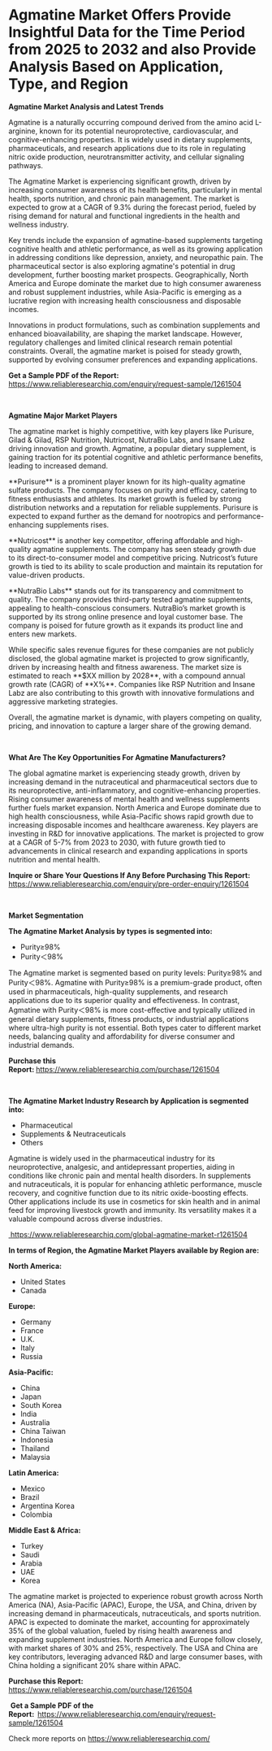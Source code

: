 <p><h1>Agmatine Market Offers Provide Insightful Data for the Time Period from 2025 to 2032 and also Provide Analysis Based on Application, Type, and Region</h1></p><p><strong>Agmatine Market Analysis and Latest Trends</strong></p>
<p><p>Agmatine is a naturally occurring compound derived from the amino acid L-arginine, known for its potential neuroprotective, cardiovascular, and cognitive-enhancing properties. It is widely used in dietary supplements, pharmaceuticals, and research applications due to its role in regulating nitric oxide production, neurotransmitter activity, and cellular signaling pathways.</p><p>The Agmatine Market is experiencing significant growth, driven by increasing consumer awareness of its health benefits, particularly in mental health, sports nutrition, and chronic pain management. The market is expected to grow at a CAGR of 9.3% during the forecast period, fueled by rising demand for natural and functional ingredients in the health and wellness industry. </p><p>Key trends include the expansion of agmatine-based supplements targeting cognitive health and athletic performance, as well as its growing application in addressing conditions like depression, anxiety, and neuropathic pain. The pharmaceutical sector is also exploring agmatine's potential in drug development, further boosting market prospects. Geographically, North America and Europe dominate the market due to high consumer awareness and robust supplement industries, while Asia-Pacific is emerging as a lucrative region with increasing health consciousness and disposable incomes. </p><p>Innovations in product formulations, such as combination supplements and enhanced bioavailability, are shaping the market landscape. However, regulatory challenges and limited clinical research remain potential constraints. Overall, the agmatine market is poised for steady growth, supported by evolving consumer preferences and expanding applications.</p></p>
<p><strong>Get a Sample PDF of the Report:&nbsp;</strong> <a href="https://www.reliableresearchiq.com/enquiry/request-sample/1261504?utm_campaign=1088&utm_medium=2&utm_source=Github&utm_content=ia&utm_term=26012025&utm_id=agmatine">https://www.reliableresearchiq.com/enquiry/request-sample/1261504</a></p>
<p>&nbsp;</p>
<p><strong>Agmatine Major Market Players</strong></p>
<p><p>The agmatine market is highly competitive, with key players like Purisure, Gilad & Gilad, RSP Nutrition, Nutricost, NutraBio Labs, and Insane Labz driving innovation and growth. Agmatine, a popular dietary supplement, is gaining traction for its potential cognitive and athletic performance benefits, leading to increased demand.</p><p>**Purisure** is a prominent player known for its high-quality agmatine sulfate products. The company focuses on purity and efficacy, catering to fitness enthusiasts and athletes. Its market growth is fueled by strong distribution networks and a reputation for reliable supplements. Purisure is expected to expand further as the demand for nootropics and performance-enhancing supplements rises.</p><p>**Nutricost** is another key competitor, offering affordable and high-quality agmatine supplements. The company has seen steady growth due to its direct-to-consumer model and competitive pricing. Nutricost’s future growth is tied to its ability to scale production and maintain its reputation for value-driven products.</p><p>**NutraBio Labs** stands out for its transparency and commitment to quality. The company provides third-party tested agmatine supplements, appealing to health-conscious consumers. NutraBio’s market growth is supported by its strong online presence and loyal customer base. The company is poised for future growth as it expands its product line and enters new markets.</p><p>While specific sales revenue figures for these companies are not publicly disclosed, the global agmatine market is projected to grow significantly, driven by increasing health and fitness awareness. The market size is estimated to reach **$XX million by 2028**, with a compound annual growth rate (CAGR) of **X%**. Companies like RSP Nutrition and Insane Labz are also contributing to this growth with innovative formulations and aggressive marketing strategies.</p><p>Overall, the agmatine market is dynamic, with players competing on quality, pricing, and innovation to capture a larger share of the growing demand.</p></p>
<p>&nbsp;</p>
<p><strong>What Are The Key Opportunities For Agmatine Manufacturers?</strong></p>
<p><p>The global agmatine market is experiencing steady growth, driven by increasing demand in the nutraceutical and pharmaceutical sectors due to its neuroprotective, anti-inflammatory, and cognitive-enhancing properties. Rising consumer awareness of mental health and wellness supplements further fuels market expansion. North America and Europe dominate due to high health consciousness, while Asia-Pacific shows rapid growth due to increasing disposable incomes and healthcare awareness. Key players are investing in R&D for innovative applications. The market is projected to grow at a CAGR of 5-7% from 2023 to 2030, with future growth tied to advancements in clinical research and expanding applications in sports nutrition and mental health.</p></p>
<p><strong>Inquire or Share Your Questions If Any Before Purchasing This Report:</strong> <a href="https://www.reliableresearchiq.com/enquiry/pre-order-enquiry/1261504?utm_campaign=1088&utm_medium=2&utm_source=Github&utm_content=ia&utm_term=26012025&utm_id=agmatine">https://www.reliableresearchiq.com/enquiry/pre-order-enquiry/1261504</a></p>
<p>&nbsp;</p>
<p><strong>Market Segmentation</strong></p>
<p><strong>The Agmatine Market Analysis by types is segmented into:</strong></p>
<p><ul><li>Purity≥98%</li><li>Purity＜98%</li></ul></p>
<p><p>The Agmatine market is segmented based on purity levels: Purity≥98% and Purity＜98%. Agmatine with Purity≥98% is a premium-grade product, often used in pharmaceuticals, high-quality supplements, and research applications due to its superior quality and effectiveness. In contrast, Agmatine with Purity＜98% is more cost-effective and typically utilized in general dietary supplements, fitness products, or industrial applications where ultra-high purity is not essential. Both types cater to different market needs, balancing quality and affordability for diverse consumer and industrial demands.</p></p>
<p><strong>Purchase this Report:&nbsp;</strong><a href="https://www.reliableresearchiq.com/purchase/1261504?utm_campaign=1088&utm_medium=2&utm_source=Github&utm_content=ia&utm_term=26012025&utm_id=agmatine">https://www.reliableresearchiq.com/purchase/1261504</a></p>
<p>&nbsp;</p>
<p><strong>The Agmatine Market Industry Research by Application is segmented into:</strong></p>
<p><ul><li>Pharmaceutical</li><li>Supplements & Neutraceuticals</li><li>Others</li></ul></p>
<p><p>Agmatine is widely used in the pharmaceutical industry for its neuroprotective, analgesic, and antidepressant properties, aiding in conditions like chronic pain and mental health disorders. In supplements and nutraceuticals, it is popular for enhancing athletic performance, muscle recovery, and cognitive function due to its nitric oxide-boosting effects. Other applications include its use in cosmetics for skin health and in animal feed for improving livestock growth and immunity. Its versatility makes it a valuable compound across diverse industries.</p></p>
<p><a href="https://www.reliableresearchiq.com/global-agmatine-market-r1261504?utm_campaign=1088&utm_medium=2&utm_source=Github&utm_content=ia&utm_term=26012025&utm_id=agmatine">&nbsp;https://www.reliableresearchiq.com/global-agmatine-market-r1261504</a></p>
<p><strong>In terms of Region, the Agmatine Market Players available by Region are:</strong></p>
<p>
    <p> <strong> North America: </strong>
        <ul>
            <li>United States</li>
            <li>Canada</li>
        </ul>
        </p> 
    <p> <strong> Europe: </strong>
        <ul>
            <li>Germany</li>
            <li>France</li>
            <li>U.K.</li>
            <li>Italy</li>
            <li>Russia</li>
        </ul>
        </p> 
    <p> <strong> Asia-Pacific: </strong>
        <ul>
            <li>China</li>
            <li>Japan</li>
            <li>South Korea</li>
            <li>India</li>
            <li>Australia</li>
            <li>China Taiwan</li>
            <li>Indonesia</li>
            <li>Thailand</li>
            <li>Malaysia</li>
        </ul>
        </p> 
    <p> <strong> Latin America: </strong>
        <ul>
            <li>Mexico</li>
            <li>Brazil</li>
            <li>Argentina Korea</li>
            <li>Colombia</li>
        </ul>
        </p> 
    <p> <strong> Middle East & Africa: </strong>
        <ul>
            <li>Turkey</li>
            <li>Saudi</li>
            <li>Arabia</li>
            <li>UAE</li>
            <li>Korea</li>
        </ul>
    </p>
    </p>
<p><p>The agmatine market is projected to experience robust growth across North America (NA), Asia-Pacific (APAC), Europe, the USA, and China, driven by increasing demand in pharmaceuticals, nutraceuticals, and sports nutrition. APAC is expected to dominate the market, accounting for approximately 35% of the global valuation, fueled by rising health awareness and expanding supplement industries. North America and Europe follow closely, with market shares of 30% and 25%, respectively. The USA and China are key contributors, leveraging advanced R&D and large consumer bases, with China holding a significant 20% share within APAC.</p></p>
<p><strong>Purchase this Report: </strong><a href="https://www.reliableresearchiq.com/purchase/1261504?utm_campaign=1088&utm_medium=2&utm_source=Github&utm_content=ia&utm_term=26012025&utm_id=agmatine">https://www.reliableresearchiq.com/purchase/1261504</a></p>
<p>&nbsp;<strong>Get a Sample PDF of the Report:&nbsp;&nbsp;</strong><a href="https://www.reliableresearchiq.com/enquiry/request-sample/1261504?utm_campaign=1088&utm_medium=2&utm_source=Github&utm_content=ia&utm_term=26012025&utm_id=agmatine">https://www.reliableresearchiq.com/enquiry/request-sample/1261504</a></p>
<p><strong></strong></p>
<p>Check more reports on <a href="https://www.reliableresearchiq.com/?utm_campaign=1088&utm_medium=2&utm_source=Github&utm_content=ia&utm_term=26012025&utm_id=agmatine">https://www.reliableresearchiq.com/</a></p>